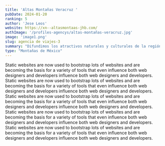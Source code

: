 ```yaml
---
title: 'Altas Montañas Veracruz '
pubDate: 2024-01-20
ranking: 5
author: 'Jese Leos'
website: https://xn--altasmontaas-jhb.com/
authImage: '/profiles-agencys/altas-montañas-veracruz.jpg'
image: 'image1.png'
slug: agencia de viajes-3
summary: "Difundimos los atractivos naturales y culturales de la región de las Altas Montañas de Veracruz"
type: "Montañas de México"
---
```


Static websites are now used to bootstrap lots of websites and are becoming the basis for a variety of tools that even influence both web designers and developers influence both web designers and developers. Static websites are now used to bootstrap lots of websites and are becoming the basis for a variety of tools that even influence both web designers and developers influence both web designers and developers. Static websites are now used to bootstrap lots of websites and are becoming the basis for a variety of tools that even influence both web designers and developers influence both web designers and developers. Static websites are now used to bootstrap lots of websites and are becoming the basis for a variety of tools that even influence both web designers and developers influence both web designers and developers. Static websites are now used to bootstrap lots of websites and are becoming the basis for a variety of tools that even influence both web designers and developers influence both web designers and developers.

